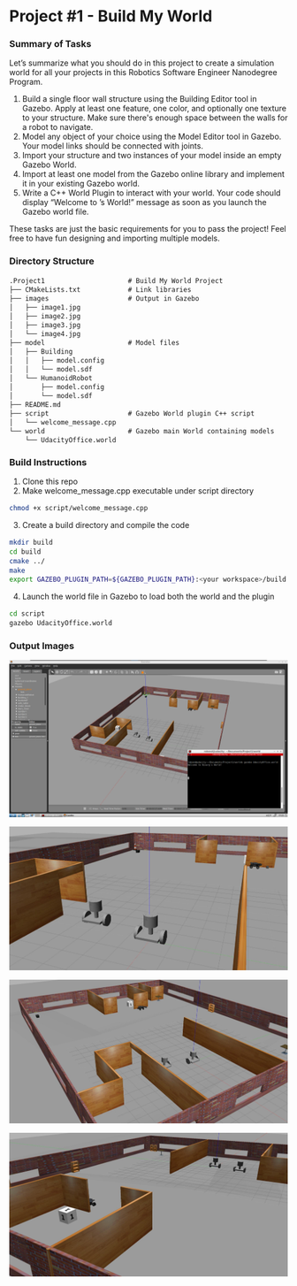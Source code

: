 # Project #1 - Build My World

### Summary of Tasks
Let’s summarize what you should do in this project to create a simulation world for all your projects in this Robotics Software Engineer Nanodegree Program.
1. Build a single floor wall structure using the Building Editor tool in Gazebo. Apply at least one feature, one color, and optionally one texture to your structure. Make sure there's enough space between the walls for a robot to navigate.
2. Model any object of your choice using the Model Editor tool in Gazebo. Your model links should be connected with joints.
3. Import your structure and two instances of your model inside an empty Gazebo World.
4. Import at least one model from the Gazebo online library and implement it in your existing Gazebo world.
5. Write a C++ World Plugin to interact with your world. Your code should display “Welcome to ’s World!” message as soon as you launch the Gazebo world file.
   
These tasks are just the basic requirements for you to pass the project! Feel free to have fun designing and importing multiple models.

### Directory Structure
```
.Project1                     # Build My World Project 
├── CMakeLists.txt            # Link libraries 
├── images                    # Output in Gazebo
│   ├── image1.jpg
│   ├── image2.jpg
│   ├── image3.jpg
│   └── image4.jpg
├── model                     # Model files
│   ├── Building
│   │   ├── model.config
│   │   └── model.sdf
│   └── HumanoidRobot
│       ├── model.config
│       └── model.sdf
├── README.md
├── script                    # Gazebo World plugin C++ script
│   └── welcome_message.cpp
└── world                     # Gazebo main World containing models
    └── UdacityOffice.world
```

### Build Instructions

1. Clone this repo
2. Make welcome_message.cpp executable under script directory
```bash
chmod +x script/welcome_message.cpp
```
3. Create a build directory and compile the code
```bash
mkdir build
cd build
cmake ../
make
export GAZEBO_PLUGIN_PATH=${GAZEBO_PLUGIN_PATH}:<your workspace>/build
```
4. Launch the world file in Gazebo to load both the world and the plugin
```bash
cd script
gazebo UdacityOffice.world
```

### Output Images
<p align="center">
  <img src="images/image1.jpg"/>
</p>

<p align="center">
  <img src="images/image2.jpg"/>
</p>

<p align="center">
  <img src="images/image3.jpg"/>
</p>

<p align="center">
  <img src="images/image4.jpg"/>
</p>
